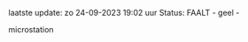 laatste update: 
zo 24-09-2023 19:02   uur 
Status: FAALT - geel - 
<div class="service Y">microstation</div>